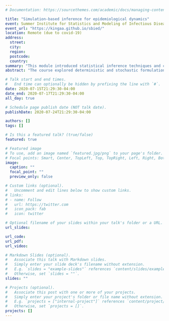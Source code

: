 ```yaml
---
# Documentation: https://sourcethemes.com/academic/docs/managing-content/

title: "Simulation-based inference for epidemiological dynamics"
event: Summer Institute for Statistics and Modeling of Infectious Diseases
event_url: "https://kingaa.github.io/sbied/"
location: Remote (due to covid-19) 
address:
  street:
  city:
  region:
  postcode:
  country:
summary: "This module introduced statistical inference techniques and computational methods for dynamic models of epidemiological systems."
abstract: "The course explored deterministic and stochastic formulations of epidemiological dynamics and developed inference methods appropriate for a range of models. Special emphasis was on exact and approximate likelihood as the key elements in parameter estimation, hypothesis testing, and model selection. Specifically, the course covered sequential Monte Carlo and synthetic likelihood techniques."

# Talk start and end times.
#   End time can optionally be hidden by prefixing the line with `#`.
date: 2020-07-15T21:29:30-04:00
date_end: 2020-07-17T21:29:30-04:00
all_day: true

# Schedule page publish date (NOT talk date).
publishDate: 2020-07-24T21:29:30-04:00

authors: []
tags: []

# Is this a featured talk? (true/false)
featured: true

# Featured image
# To use, add an image named `featured.jpg/png` to your page's folder. 
# Focal points: Smart, Center, TopLeft, Top, TopRight, Left, Right, BottomLeft, Bottom, BottomRight.
image:
  caption: ""
  focal_point: ""
  preview_only: false

# Custom links (optional).
#   Uncomment and edit lines below to show custom links.
# links:
# - name: Follow
#   url: https://twitter.com
#   icon_pack: fab
#   icon: twitter

# Optional filename of your slides within your talk's folder or a URL.
url_slides:

url_code:
url_pdf:
url_video:

# Markdown Slides (optional).
#   Associate this talk with Markdown slides.
#   Simply enter your slide deck's filename without extension.
#   E.g. `slides = "example-slides"` references `content/slides/example-slides.md`.
#   Otherwise, set `slides = ""`.
slides: ""

# Projects (optional).
#   Associate this post with one or more of your projects.
#   Simply enter your project's folder or file name without extension.
#   E.g. `projects = ["internal-project"]` references `content/project/deep-learning/index.md`.
#   Otherwise, set `projects = []`.
projects: []
---
```

